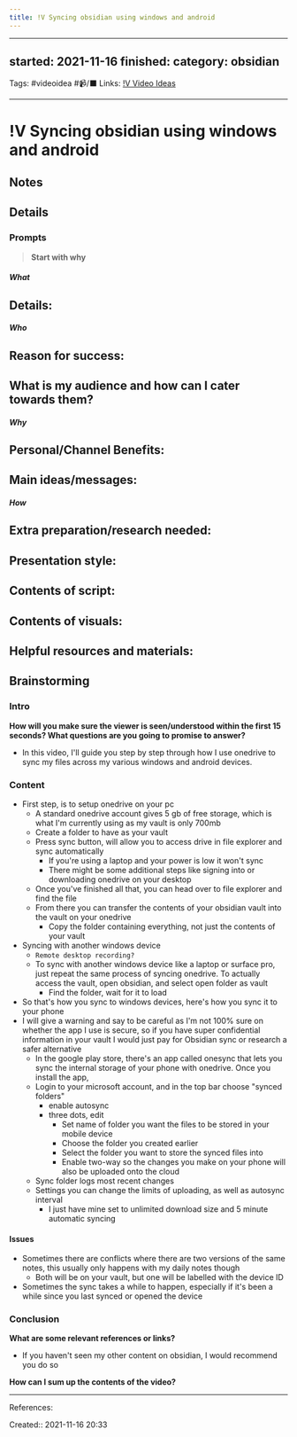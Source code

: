 ```yaml
---
title: !V Syncing obsidian using windows and android
---
```


---
started: 2021-11-16 
finished:
category: obsidian
---
Tags: #videoidea #📹/⬛ 
Links: [!V Video Ideas](!V%20Video%20Ideas)
___
# !V Syncing obsidian using windows and android
## Notes
## Details
### Prompts
> **Start with why**
##### What
**Details:**
- 
##### Who
**Reason for success:**
- 

**What is my audience and how can I cater towards them?**
- 
##### Why
**Personal/Channel Benefits:**
- 

**Main ideas/messages:**
- 

##### How
**Extra preparation/research needed:**
- 

**Presentation style:**
- 

**Contents of script:**
- 

**Contents of visuals:**
- 

**Helpful resources and materials:**
- 

## Brainstorming
### Intro
**How will you make sure the viewer is seen/understood within the first 15 seconds? What questions are you going to promise to answer?**
- In this video, I'll guide you step by step through how I use onedrive to sync my files across my various windows and android devices.
### Content
- First step, is to setup onedrive on your pc
	-  A standard onedrive account gives 5 gb of free storage, which is what I'm currently using as my vault is only 700mb
	- Create a folder to have as your vault
	- Press sync button, will allow you to access drive in file explorer and sync automatically
		- If you're using a laptop and your power is low it won't sync
		- There might be some additional steps like signing into or downloading onedrive on your desktop
	- Once you've finished all that, you can head over to file explorer and find the file
	- From there you can transfer the contents of your obsidian vault into the vault on your onedrive
		- Copy the folder containing everything, not just the contents of your vault
- Syncing with another windows device
	- `Remote desktop recording?`
	- To sync with another windows device like a laptop or surface pro, just repeat the same process of syncing onedrive. To actually access the vault, open obsidian, and select open folder as vault
		- Find the folder, wait for it to load
- So that's how you sync to windows devices, here's how you sync it to your phone
- I will give a warning and say to be careful as I'm not 100% sure on whether the app I use is secure, so if you have super confidential information in your vault I would just pay for Obsidian sync or research a safer alternative
	- In the google play store, there's an app called onesync that lets you sync the internal storage of your phone with onedrive. Once you install the app,
	- Login to your microsoft account, and in the top bar choose "synced folders"
		- enable autosync
		- three dots, edit
			- Set name of folder you want the files to be stored in your mobile device
			- Choose the folder you created earlier
			- Select the folder you want to store the synced files into
			- Enable two-way so the changes you make on your phone will also be uploaded onto the cloud
	- Sync folder logs most recent changes
	- Settings you can change the limits of uploading, as well as autosync interval
		- I just have mine set to unlimited download size and 5 minute automatic syncing
#### Issues
- Sometimes there are conflicts where there are two versions of the same notes, this usually only happens with my daily notes though
	- Both will be on your vault, but one will be labelled with the device ID
- Sometimes the sync takes a while to happen, especially if it's been a while since you last synced or opened the device
### Conclusion
**What are some relevant references or links?**
- If you haven't seen my other content on obsidian, I would recommend you do so


**How can I sum up the contents of the video?**
___
References:

Created:: 2021-11-16 20:33
